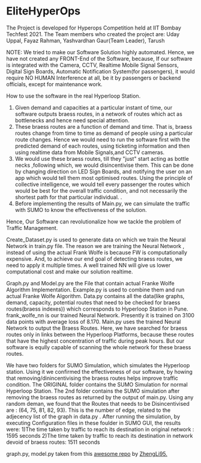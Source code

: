 # EliteHyperOps

The Project is developed for Hyperops Competition held at IIT Bombay Techfest 2021. The Team members who created the project are: 
Uday Uppal,
Fayaz Rahman,
Yashvardhan Gaur(Team Leader),
Tarush

NOTE: We tried to make our Software Solution highly automated. Hence, we have not created any FRONT-End of the Software, because, If our software is integrated with the Camera, CCTV, Realtime Mobile Signal Sensors, Digital Sign Boards, Automatic Notification System(for passengers), it would require NO HUMAN Interference at all, be it by passengers or backend officials, except for maintenance work.

How to use the software in the real Hyperloop Station.

1) Given demand and capacities  at a particular instant of time, our software outputs braess routes, in a network of routes which act as bottlenecks and hence need special attention.
2) These braess routes are a function of demand and time. That is, braess routes change from time to time as demand of people using a particular route changes. Hence we would need to run the software first with the predicted demand of each routes, using ticketing information and then using realtime data from Mobile Signals,and CCTV cameras.
3) We would use these braess routes, till they "just" start acting as bottle necks ,following which, we would disincentivise them. This can be done by changing direction on LED Sign Boards, and notifying the user on an app which would tell them most optimised routes. Using the principle of collective intelligence, we would tell every passenger the routes which would be best for the overall traffic condition, and not necessarily the shortest path for that particular individual.  .
4) Before implementing the results of Main.py, we can simulate the traffic with SUMO to know the effectiveness of the solution.

Hence, Our Software can revolutionalize how we tackle the problem of Traffic Management.  


Create_Dataset.py is used to generate data on which we train the Neural Network in train.py file. The reason we are training the Neural Network , instead of using the actual Frank Wolfe is because FW is computationally expensive. And, to achieve our end goal of detecting braess routes, we need to apply it multiple times. A well trained NN will give us lower computational cost and make our solution realtime.

Graph.py and Model.py are the File that contain actual Franke Wolfe Algorithm Implementation. Example.py is used to combine them and run actual Franke Wolfe Algorithm. Data.py contains all the data(like graphs, demand, capacity, potential routes that need to be checked for braess routes(braess indexes)) which corresponds to Hyperloop Station in Pune. frank_wolfe_nn is our trained Neural Network. Presently it is trained on 3100 data points with average loss of 8.170. Main.py uses the trained Neural Network to output the Braess Routes. Here, we have searched for braess routes only in links between the Hyperloop Platforms, because these routes that have the highest concentration of traffic during peak hours. But our software is eqully capable of scanning the whole network for these braess routes. 

We have two folders for SUMO Simulation, which simulates the Hyperloop station. Using it we confirmed the effectiveness of our software, by howing that removing/dinincentivising the braess routes helps improve traffic condition. The ORIGINAL folder contains the SUMO Simulation for normal Hyperloop Station. The 2nd folder contains the SUMO simulation after removing the braess routes as returned by the output of main.py. Using any random deman, we found that the Routes that needs to be Disincentivised are :  (64, 75, 81, 82, 93). This is the number of edge, related to the adjecency list of the graph in data.py . After running the simulation, by executing Configuration files in these foulder in SUMO GUI, the results were: 
1)The time taken by traffic to reach its destination in original network : 1595 seconds 
2)The time taken by traffic to reach its destination in network devoid of braess routes: 1511 seconds 


graph.py, model.py taken from this [awesome repo](https://github.com/ZhengLi95/User-Equilibrium-Solution) by [ZhengLi95.](https://github.com/ZhengLi95)
